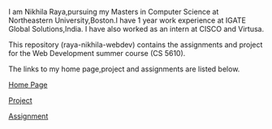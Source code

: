 I am Nikhila Raya,pursuing my Masters in Computer Science at Northeastern University,Boston.I have 1 year work experience at IGATE Global Solutions,India. I have also worked as an intern at CISCO and Virtusa.

This repository (raya-nikhila-webdev) contains the assignments and project for the Web Development summer course (CS 5610).

The links to my home page,project and assignments are listed below.

[Home Page](https://webd-summer-2017.herokuapp.com/)

[Project](https://webd-summer-2017.herokuapp.com/project/index.html)

[Assignment](https://webd-summer-2017.herokuapp.com/assignment/index.html)
